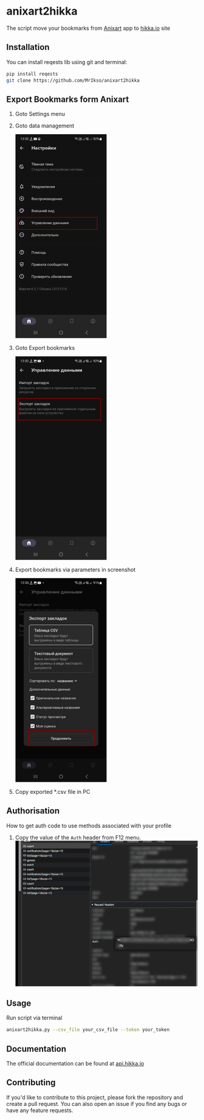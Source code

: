 # anixart2hikka
The script move your bookmarks from [Anixart](https://anixart.tv) app to [hikka.io](https://hikka.io) site

## Installation

You can install reqests lib using git and terminal:

```bash
pip install reqests
git clone https://github.com/MrIkso/anixart2hikka
```
## Export Bookmarks form Anixart
1. Goto Settings menu
2. Goto data management

    <img src ="img/1.jpg" width="50%" />

3. Goto Export bookmarks

    <img src ="img/2.jpg" width="50%" />
   
4. Export bookmarks via parameters in screenshot

    <img src ="img/3.jpg" width="50%" />
   
5. Copy exported *.csv file in PC

## Authorisation
How to get auth code to use methods associated with your profile
1. Copy the value of the `Auth` header from F12 menu.
![token.png](img/token.png)

## Usage

Run script via terminal

```bash
anixart2hikka.py --csv_file your_csv_file --token your_token
```

## Documentation

The official documentation can be found at [api.hikka.io](https://api.hikka.io/docs#)

## Contributing

If you'd like to contribute to this project, please fork the repository and create a pull request. You can also open an issue if you find any bugs or have any feature requests.